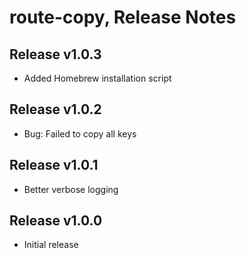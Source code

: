 # route-copy, Release Notes

## Release v1.0.3

* Added Homebrew installation script

## Release v1.0.2

* Bug: Failed to copy all keys

## Release v1.0.1

* Better verbose logging

## Release v1.0.0

* Initial release

